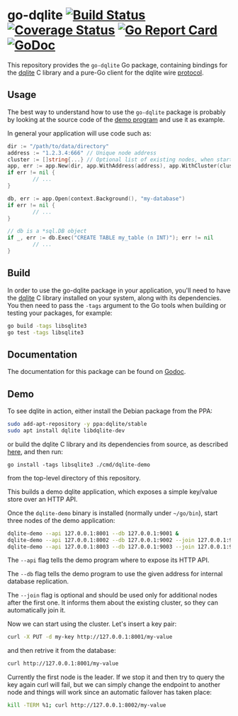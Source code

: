 go-dqlite [![Build Status](https://travis-ci.org/canonical/go-dqlite.png)](https://travis-ci.org/canonical/go-dqlite) [![Coverage Status](https://coveralls.io/repos/github/canonical/go-dqlite/badge.svg?branch=master)](https://coveralls.io/github/canonical/go-dqlite?branch=master) [![Go Report Card](https://goreportcard.com/badge/github.com/canonical/go-dqlite)](https://goreportcard.com/report/github.com/canonical/go-dqlite) [![GoDoc](https://godoc.org/github.com/canonical/go-dqlite?status.svg)](https://godoc.org/github.com/canonical/go-dqlite)
======

This repository provides the `go-dqlite` Go package, containing bindings for the
[dqlite](https://github.com/canonical/dqlite) C library and a pure-Go
client for the dqlite wire [protocol](https://github.com/canonical/dqlite/blob/master/doc/protocol.md).

Usage
-----

The best way to understand how to use the ```go-dqlite``` package is probably by
looking at the source code of the [demo
program](https://github.com/canonical/go-dqlite/tree/master/cmd/dqlite-demo/main.go) and
use it as example.

In general your application will use code such as:


```go
dir := "/path/to/data/directory"
address := "1.2.3.4:666" // Unique node address
cluster := []string{...} // Optional list of existing nodes, when starting a new node
app, err := app.New(dir, app.WithAddress(address), app.WithCluster(cluster))
if err != nil {
        // ...
}

db, err := app.Open(context.Background(), "my-database")
if err != nil {
        // ...
}

// db is a *sql.DB object
if _, err := db.Exec("CREATE TABLE my_table (n INT)"); err != nil
        // ...
}
```

Build
-----

In order to use the go-dqlite package in your application, you'll need to have
the [dqlite](https://github.com/canonical/dqlite) C library installed on your
system, along with its dependencies. You then need to pass the ```-tags```
argument to the Go tools when building or testing your packages, for example:

```bash
go build -tags libsqlite3
go test -tags libsqlite3
```

Documentation
-------------

The documentation for this package can be found on [Godoc](http://godoc.org/github.com/canonical/go-dqlite).

Demo
----

To see dqlite in action, either install the Debian package from the PPA:

```bash
sudo add-apt-repository -y ppa:dqlite/stable
sudo apt install dqlite libdqlite-dev
```

or build the dqlite C library and its dependencies from source, as described
[here](https://github.com/canonical/dqlite#build), and then run:

```
go install -tags libsqlite3 ./cmd/dqlite-demo
```

from the top-level directory of this repository.

This builds a demo dqlite application, which exposes a simple key/value store
over an HTTP API.

Once the `dqlite-demo` binary is installed (normally under `~/go/bin`),
start three nodes of the demo application:

```bash
dqlite-demo --api 127.0.0.1:8001 --db 127.0.0.1:9001 &
dqlite-demo --api 127.0.0.1:8002 --db 127.0.0.1:9002 --join 127.0.0.1:9001 &
dqlite-demo --api 127.0.0.1:8003 --db 127.0.0.1:9003 --join 127.0.0.1:9001 &
```

The `--api` flag tells the demo program where to expose its HTTP API.

The `--db` flag tells the demo program to use the given address for internal
database replication.

The `--join` flag is optional and should be used only for additional nodes after
the first one. It informs them about the existing cluster, so they can
automatically join it.

Now we can start using the cluster. Let's insert a key pair:

```bash
curl -X PUT -d my-key http://127.0.0.1:8001/my-value
```

and then retrive it from the database:

```bash
curl http://127.0.0.1:8001/my-value
```

Currently the first node is the leader. If we stop it and then try to query the
key again curl will fail, but we can simply change the endpoint to another node
and things will work since an automatic failover has taken place:

```bash
kill -TERM %1; curl http://127.0.0.1:8002/my-value
```
